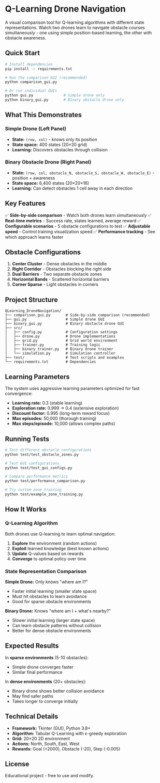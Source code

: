 # Q-Learning Drone Navigation

A visual comparison tool for Q-learning algorithms with different state representations. Watch two drones learn to navigate obstacle courses simultaneously - one using simple position-based learning, the other with obstacle awareness.

## Quick Start

```bash
# Install dependencies
pip install -r requirements.txt

# Run the comparison GUI (recommended)
python comparison_gui.py

# Or run individual GUIs
python gui.py              # Simple drone only
python binary_gui.py       # Binary obstacle drone only
```

## What This Demonstrates

### Simple Drone (Left Panel)
- **State:** `(row, col)` - knows only its position
- **State space:** 400 states (20×20 grid)
- **Learning:** Discovers obstacles through collision

### Binary Obstacle Drone (Right Panel)
- **State:** `(row, col, obstacle_N, obstacle_S, obstacle_W, obstacle_E)` - position + awareness
- **State space:** 6,400 states (20×20×16)
- **Learning:** Can detect obstacles 1 cell away in each direction

## Key Features

✅ **Side-by-side comparison** - Watch both drones learn simultaneously
✅ **Real-time metrics** - Success rate, states learned, average reward
✅ **Configurable scenarios** - 5 obstacle configurations to test
✅ **Adjustable speed** - Control training visualization speed
✅ **Performance tracking** - See which approach learns faster

## Obstacle Configurations

1. **Center Cluster** - Dense obstacles in the middle
2. **Right Corridor** - Obstacles blocking the right side
3. **Dual Barriers** - Two separate obstacle zones
4. **Horizontal Bands** - Scattered horizontal barriers
5. **Corner Sparse** - Light obstacles in corners

## Project Structure

```
QLearning_DroneNavigation/
├── comparison_gui.py       # Side-by-side comparison (recommended)
├── gui.py                  # Simple drone GUI
├── binary_gui.py           # Binary obstacle drone GUI
├── src/
│   ├── config.py           # Configuration settings
│   ├── drone.py            # Drone implementations
│   ├── grid.py             # Grid world environment
│   ├── trainer.py          # Training logic
│   ├── binary_trainer.py   # Binary drone trainer
│   └── simulation.py       # Simulation controller
├── test/                   # Test scripts and examples
└── requirements.txt        # Dependencies
```

## Learning Parameters

The system uses aggressive learning parameters optimized for fast convergence:

- **Learning rate:** 0.3 (stable learning)
- **Exploration rate:** 0.999 → 0.4 (extensive exploration)
- **Discount factor:** 0.995 (long-term reward focus)
- **Max episodes:** 50,000 (thorough training)
- **Max steps/episode:** 10,000 (allows complex paths)

## Running Tests

```bash
# Test different obstacle configurations
python test/test_obstacle_zones.py

# Test GUI configurations
python test/test_gui_configs.py

# Compare performance metrics
python test/performance_comparison.py

# Try custom zone training
python test/example_zone_training.py
```

## How It Works

### Q-Learning Algorithm

Both drones use Q-learning to learn optimal navigation:

1. **Explore** the environment (random actions)
2. **Exploit** learned knowledge (best known actions)
3. **Update** Q-values based on rewards
4. **Converge** to optimal policy over time

### State Representation Comparison

**Simple Drone:** Only knows "where am I?"
- Faster initial learning (smaller state space)
- Must hit obstacles to learn avoidance
- Good for sparse obstacle environments

**Binary Drone:** Knows "where am I + what's nearby?"
- Slower initial learning (larger state space)
- Can learn obstacle patterns without collision
- Better for dense obstacle environments

## Expected Results

In **sparse environments** (5-10 obstacles):
- Simple drone converges faster
- Similar final performance

In **dense environments** (20+ obstacles):
- Binary drone shows better collision avoidance
- May find safer paths
- Takes longer to converge initially

## Technical Details

- **Framework:** Tkinter (GUI), Python 3.8+
- **Algorithm:** Tabular Q-Learning with ε-greedy exploration
- **Grid:** 20×20 2D environment
- **Actions:** North, South, East, West
- **Rewards:** Goal (+2000), Obstacle (-20), Step (-0.005)

## License

Educational project - free to use and modify.
